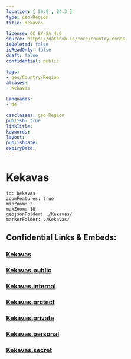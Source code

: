 ```yaml
---
location: [ 56.8 , 24.3 ] 
type: geo-Region
title: Kekavas

license: CC BY-SA 4.0
source: https://datahub.io/core/country-codes
isDeleted: false
isReadOnly: false
draft: false
confidential: public

tags:
- geo/Country/Region
aliases:
- Kekavas

Languages:
- de

cssclasses: geo-Region
publish: true
linkTitle: 
keywords: 
layout: 
publishDate: 
expiryDate: 
---
```


# Kekavas

```leaflet
id: Kekavas
zoomFeatures: true 
minZoom: 2 
maxZoom: 18
geojsonFolder: ./Kekavas/
markerFolder: ./Kekavas/
```


## Confidential Links & Embeds: 

### [Kekavas](/_Standards/Earth/Continent/Europe/Europe~North/Latvia/Counties/Kekavas.md) 

### [Kekavas.public](/_public/Earth/Continent/Europe/Europe~North/Latvia/Counties/Kekavas.public.md) 

### [Kekavas.internal](/_internal/Earth/Continent/Europe/Europe~North/Latvia/Counties/Kekavas.internal.md) 

### [Kekavas.protect](/_protect/Earth/Continent/Europe/Europe~North/Latvia/Counties/Kekavas.protect.md) 

### [Kekavas.private](/_private/Earth/Continent/Europe/Europe~North/Latvia/Counties/Kekavas.private.md) 

### [Kekavas.personal](/_personal/Earth/Continent/Europe/Europe~North/Latvia/Counties/Kekavas.personal.md) 

### [Kekavas.secret](/_secret/Earth/Continent/Europe/Europe~North/Latvia/Counties/Kekavas.secret.md)

